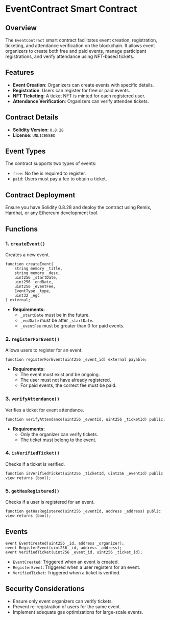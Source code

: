 # EventContract Smart Contract

## Overview
The `EventContract` smart contract facilitates event creation, registration, ticketing, and attendance verification on the blockchain. It allows event organizers to create both free and paid events, manage participant registrations, and verify attendance using NFT-based tickets.

## Features
- **Event Creation**: Organizers can create events with specific details.
- **Registration**: Users can register for free or paid events.
- **NFT Ticketing**: A ticket NFT is minted for each registered user.
- **Attendance Verification**: Organizers can verify attendee tickets.

## Contract Details
- **Solidity Version**: `0.8.28`
- **License**: `UNLICENSED`

## Event Types
The contract supports two types of events:
- `free`: No fee is required to register.
- `paid`: Users must pay a fee to obtain a ticket.

## Contract Deployment
Ensure you have Solidity 0.8.28 and deploy the contract using Remix, Hardhat, or any Ethereum development tool.

## Functions

### 1. `createEvent()`
Creates a new event.
```solidity
function createEvent(
    string memory _title,
    string memory _desc,
    uint256 _startDate,
    uint256 _endDate,
    uint256 _eventFee,
    EventType _type,
    uint32 _egc
) external;
```
- **Requirements:**
  - `_startDate` must be in the future.
  - `_endDate` must be after `_startDate`.
  - `_eventFee` must be greater than 0 for paid events.

### 2. `registerForEvent()`
Allows users to register for an event.
```solidity
function registerForEvent(uint256 _event_id) external payable;
```
- **Requirements:**
  - The event must exist and be ongoing.
  - The user must not have already registered.
  - For paid events, the correct fee must be paid.

### 3. `verifyAttendance()`
Verifies a ticket for event attendance.
```solidity
function verifyAttendance(uint256 _eventId, uint256 _ticketId) public;
```
- **Requirements:**
  - Only the organizer can verify tickets.
  - The ticket must belong to the event.

### 4. `isVerifiedTicket()`
Checks if a ticket is verified.
```solidity
function isVerifiedTicket(uint256 _ticketId, uint256 _eventId) public view returns (bool);
```

### 5. `getHasRegistered()`
Checks if a user is registered for an event.
```solidity
function getHasRegistered(uint256 _eventId, address _address) public view returns (bool);
```

## Events
```solidity
event EventCreated(uint256 _id, address _organizer);
event RegisterEvent(uint256 _id, address _address);
event VerifiedTicket(uint256 _event_id, uint256 _ticket_id);
```
- `EventCreated`: Triggered when an event is created.
- `RegisterEvent`: Triggered when a user registers for an event.
- `VerifiedTicket`: Triggered when a ticket is verified.

## Security Considerations
- Ensure only event organizers can verify tickets.
- Prevent re-registration of users for the same event.
- Implement adequate gas optimizations for large-scale events.



